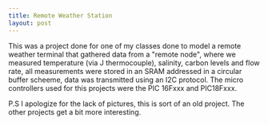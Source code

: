 ```yaml
---
title: Remote Weather Station
layout: post
---
```


This was a project done for one of my classes done to model a remote weather
terminal that gathered data from a "remote node", where we measured temperature
(via J thermocouple), salinity, carbon levels and flow rate, all measurements
were stored in an SRAM addressed in a circular buffer scheeme, data was
transmitted using an I2C protocol. The micro controllers used for this projects
were the PIC 16Fxxx and PIC18Fxxx.

P.S I apologize for the lack of pictures, this is sort of an old project. The
other projects get a bit more interesting.
